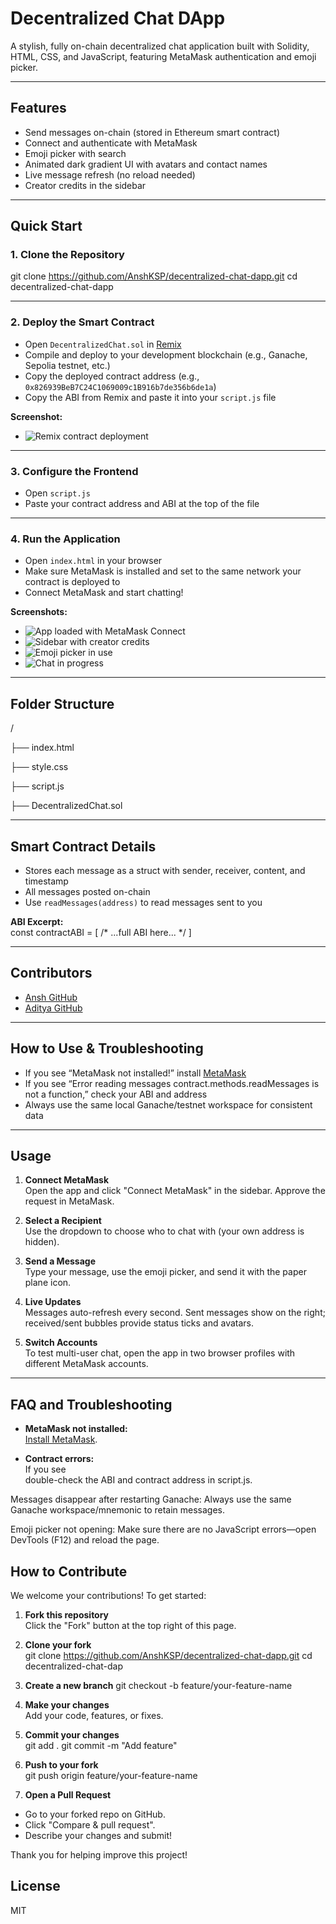# Decentralized Chat DApp

A stylish, fully on-chain decentralized chat application built with Solidity, HTML, CSS, and JavaScript, featuring MetaMask authentication and emoji picker.

---

## Features

- Send messages on-chain (stored in Ethereum smart contract)
- Connect and authenticate with MetaMask
- Emoji picker with search
- Animated dark gradient UI with avatars and contact names
- Live message refresh (no reload needed)
- Creator credits in the sidebar

---

## Quick Start

### 1. Clone the Repository

git clone https://github.com/AnshKSP/decentralized-chat-dapp.git
cd decentralized-chat-dapp

---

### 2. Deploy the Smart Contract

- Open `DecentralizedChat.sol` in [Remix](https://remix.ethereum.org)
- Compile and deploy to your development blockchain (e.g., Ganache, Sepolia testnet, etc.)
- Copy the deployed contract address (e.g., `0x826939BeB7C24C1069009c1B916b7de356b6de1a`)
- Copy the ABI from Remix and paste it into your `script.js` file

**Screenshot:**  
- ![Remix contract deployment](screenshots/remix-deploy.png)

---

### 3. Configure the Frontend

- Open `script.js`
- Paste your contract address and ABI at the top of the file

---

### 4. Run the Application

- Open `index.html` in your browser
- Make sure MetaMask is installed and set to the same network your contract is deployed to
- Connect MetaMask and start chatting!

**Screenshots:**  
- ![App loaded with MetaMask Connect](screenshots/metamask-connect.png)
- ![Sidebar with creator credits](screenshots/creators-sidebar.png)
- ![Emoji picker in use](screenshots/emoji-picker.png)
- ![Chat in progress](screenshots/live-chat.png)

---

## Folder Structure

/

├── index.html

├── style.css

├── script.js

├── DecentralizedChat.sol


---

## Smart Contract Details

- Stores each message as a struct with sender, receiver, content, and timestamp
- All messages posted on-chain
- Use `readMessages(address)` to read messages sent to you

**ABI Excerpt:**  
const contractABI = [ /* ...full ABI here... */ ]

---

## Contributors

- [Ansh GitHub](https://github.com/AnshKSP)
- [Aditya GitHub](https://github.com/Adii1104)

---

## How to Use & Troubleshooting

- If you see “MetaMask not installed!” install [MetaMask](https://metamask.io/)
- If you see “Error reading messages contract.methods.readMessages is not a function,” check your ABI and address
- Always use the same local Ganache/testnet workspace for consistent data

---
## Usage

1. **Connect MetaMask**  
   Open the app and click "Connect MetaMask" in the sidebar. Approve the request in MetaMask.

2. **Select a Recipient**  
   Use the dropdown to choose who to chat with (your own address is hidden).

3. **Send a Message**  
   Type your message, use the emoji picker, and send it with the paper plane icon.

4. **Live Updates**  
   Messages auto-refresh every second. Sent messages show on the right; received/sent bubbles provide status ticks and avatars.

5. **Switch Accounts**  
   To test multi-user chat, open the app in two browser profiles with different MetaMask accounts.

---

## FAQ and Troubleshooting

- **MetaMask not installed:**  
  [Install MetaMask](https://metamask.io/).

- **Contract errors:**  
  If you see  
double-check the ABI and contract address in script.js.

Messages disappear after restarting Ganache:
Always use the same Ganache workspace/mnemonic to retain messages.

Emoji picker not opening:
Make sure there are no JavaScript errors—open DevTools (F12) and reload the page.

## How to Contribute

We welcome your contributions! To get started:

1. **Fork this repository**  
   Click the "Fork" button at the top right of this page.

2. **Clone your fork**  
   git clone https://github.com/AnshKSP/decentralized-chat-dapp.git
   cd decentralized-chat-dap

3. **Create a new branch**
   git checkout -b feature/your-feature-name


4. **Make your changes**  
   Add your code, features, or fixes.

5. **Commit your changes**  
   git add .
   git commit -m "Add feature"

6. **Push to your fork**  
   git push origin feature/your-feature-name

7. **Open a Pull Request**  
- Go to your forked repo on GitHub.
- Click "Compare & pull request".
- Describe your changes and submit!

Thank you for helping improve this project!

## License

MIT


